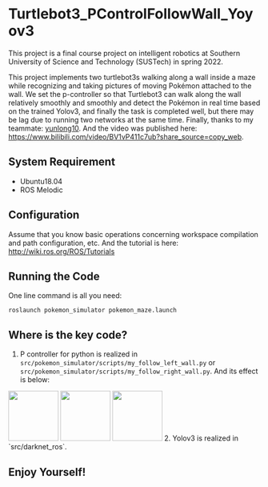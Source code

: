 # Turtlebot3_PControlFollowWall_Yoyov3
This project is a final course project on intelligent robotics at Southern University of Science and Technology (SUSTech) in spring 2022.

This project implements two turtlebot3s walking along a wall inside a maze while recognizing and taking pictures of moving Pokémon attached to the wall. We set the p-controller so that Turtlebot3 can walk along the wall relatively smoothly and smoothly and detect the Pokémon in real time based on the trained Yolov3, and finally the task is completed well, but there may be lag due to running two networks at the same time.
Finally, thanks to my teammate: [yunlong10](https://github.com/yunlong10). And the video was published here: https://www.bilibili.com/video/BV1vP411c7ub?share_source=copy_web.

## System Requirement
- Ubuntu18.04
- ROS Melodic

## Configuration
Assume that you know basic operations concerning workspace compilation and path configuration, etc. And the tutorial is here: http://wiki.ros.org/ROS/Tutorials

## Running the Code
One line command is all you need:
```
roslaunch pokemon_simulator pokemon_maze.launch
```

## Where is the key code?
1. P controller for python is realized in `src/pokemon_simulator/scripts/my_follow_left_wall.py` or `src/pokemon_simulator/scripts/my_follow_right_wall.py`. And its effect is below:
<img src="https://github.com/MrZZZZzzzz/Turtlebot3_PControlFollowWall_Yoyov3/blob/main/image8.GIF" width="100px">
<img src="https://github.com/MrZZZZzzzz/Turtlebot3_PControlFollowWall_Yoyov3/blob/main/image9.GIF" width="100px">
<img src="https://github.com/MrZZZZzzzz/Turtlebot3_PControlFollowWall_Yoyov3/blob/main/image10.GIF" width="100px">
2. Yolov3 is realized in `src/darknet_ros`.

## Enjoy Yourself!

